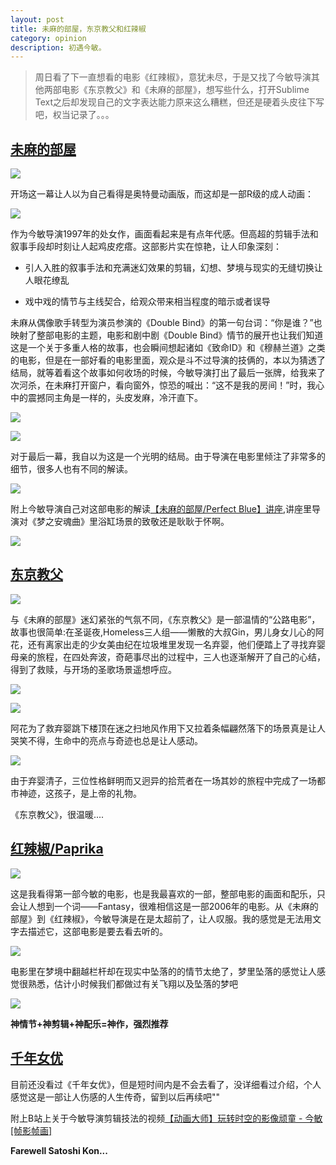 ```yaml
---
layout: post
title: 未麻的部屋，东京教父和红辣椒
category: opinion
description: 初遇今敏。
---
```


> 周日看了下一直想看的电影《红辣椒》，意犹未尽，于是又找了今敏导演其他两部电影《东京教父》和《未麻的部屋》，想写些什么，打开Sublime Text之后却发现自己的文字表达能力原来这么糟糕，但还是硬着头皮往下写吧，权当记录了。。。


## [未麻的部屋](https://movie.douban.com/subject/1395091/)

![](http://7xrabv.com1.z0.glb.clouddn.com/perfect_blue_post.jpg)

开场这一幕让人以为自己看得是奥特曼动画版，而这却是一部R级的成人动画：

![](http://7xrabv.com1.z0.glb.clouddn.com/PB-start.jpg)

作为今敏导演1997年的处女作，画面看起来是有点年代感。但高超的剪辑手法和叙事手段却时刻让人起鸡皮疙瘩。这部影片实在惊艳，让人印象深刻：

* 引人入胜的叙事手法和充满迷幻效果的剪辑，幻想、梦境与现实的无缝切换让人眼花缭乱

* 戏中戏的情节与主线契合，给观众带来相当程度的暗示或者误导

未麻从偶像歌手转型为演员参演的《Double Bind》的第一句台词：“你是谁？”也映射了整部电影的主题，电影和剧中剧《Double Bind》情节的展开也让我们知道这是一个关于多重人格的故事，也会瞬间想起诸如《致命ID》和《穆赫兰道》之类的电影，但是在一部好看的电影里面，观众是斗不过导演的技俩的，本以为猜透了结局，就等着看这个故事如何收场的时候，今敏导演打出了最后一张牌，给我来了次河杀，在未麻打开窗户，看向窗外，惊恐的喊出：“这不是我的房间！”时，我心中的震撼同主角是一样的，头皮发麻，冷汗直下。

![](http://7xrabv.com1.z0.glb.clouddn.com/PB-window.jpg)

![](http://7xrabv.com1.z0.glb.clouddn.com/PB-room.jpg)

对于最后一幕，我自以为这是一个光明的结局。由于导演在电影里倾注了非常多的细节，很多人也有不同的解读。

![](http://7xrabv.com1.z0.glb.clouddn.com/PB-last.jpg)


附上今敏导演自己对这部电影的解读[【未麻的部屋/Perfect Blue】讲座](http://www.acfun.tv/v/ac1011613),讲座里导演对《梦之安魂曲》里浴缸场景的致敬还是耿耿于怀啊。

![](http://7xrabv.com1.z0.glb.clouddn.com/PB.jpg)

## [东京教父](https://movie.douban.com/subject/1310177/)

![](http://7xrabv.com1.z0.glb.clouddn.com/TF.jpg)

与《未麻的部屋》迷幻紧张的气氛不同，《东京教父》是一部温情的“公路电影”，故事也很简单:在圣诞夜,Homeless三人组——懒散的大叔Gin，男儿身女儿心的阿花，还有离家出走的少女美由纪在垃圾堆里发现一名弃婴，他们便踏上了寻找弃婴母亲的旅程，在四处奔波，奇葩事尽出的过程中，三人也逐渐解开了自己的心结，得到了救赎，与开场的圣歌场景遥想呼应。

![](http://7xrabv.com1.z0.glb.clouddn.com/TF-1.jpg)

![](http://7xrabv.com1.z0.glb.clouddn.com/TF2.jpg)

阿花为了救弃婴跳下楼顶在迷之扫地风作用下又拉着条幅翩然落下的场景真是让人哭笑不得，生命中的亮点与奇迹也总是让人感动。

![](http://7xrabv.com1.z0.glb.clouddn.com/TF3.jpg)

由于弃婴清子，三位性格鲜明而又迥异的拾荒者在一场其妙的旅程中完成了一场都市神迹，这孩子，是上帝的礼物。

《东京教父》，很温暖....

## [红辣椒/Paprika](https://movie.douban.com/subject/1865703/)

![](http://7xrabv.com1.z0.glb.clouddn.com/paprika4.jpg)

这是我看得第一部今敏的电影，也是我最喜欢的一部，整部电影的画面和配乐，只会让人想到一个词——Fantasy，很难相信这是一部2006年的电影。从《未麻的部屋》到《红辣椒》，今敏导演是在是太超前了，让人叹服。我的感觉是无法用文字去描述它，这部电影是要去看去听的。

![](http://7xrabv.com1.z0.glb.clouddn.com/Paprika%207.gif)

电影里在梦境中翻越栏杆却在现实中坠落的的情节太绝了，梦里坠落的感觉让人感觉很熟悉，估计小时候我们都做过有关飞翔以及坠落的梦吧

![](http://7xrabv.com1.z0.glb.clouddn.com/Paprika%208.gif)

**神情节+神剪辑+神配乐=神作，强烈推荐**

## [千年女优](https://movie.douban.com/subject/1307394/)

目前还没看过《千年女优》，但是短时间内是不会去看了，没详细看过介绍，个人感觉这是一部让人伤感的人生传奇，留到以后再续吧""

附上B站上关于今敏导演剪辑技法的视频[【动画大师】玩转时空的影像顽童 - 今敏 [帧影帧画]](http://www.bilibili.com/video/av2650196/)

**Farewell Satoshi Kon...**
